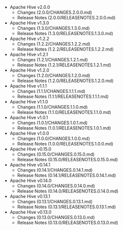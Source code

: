 
<!---
# Licensed to the Apache Software Foundation (ASF) under one
# or more contributor license agreements.  See the NOTICE file
# distributed with this work for additional information
# regarding copyright ownership.  The ASF licenses this file
# to you under the Apache License, Version 2.0 (the
# "License"); you may not use this file except in compliance
# with the License.  You may obtain a copy of the License at
#
#     http://www.apache.org/licenses/LICENSE-2.0
#
# Unless required by applicable law or agreed to in writing, software
# distributed under the License is distributed on an "AS IS" BASIS,
# WITHOUT WARRANTIES OR CONDITIONS OF ANY KIND, either express or implied.
# See the License for the specific language governing permissions and
# limitations under the License.
-->
* Apache Hive v2.0.0
    * Changes (2.0.0/CHANGES.2.0.0.md)
    * Release Notes (2.0.0/RELEASENOTES.2.0.0.md)
* Apache Hive v1.3.0
    * Changes (1.3.0/CHANGES.1.3.0.md)
    * Release Notes (1.3.0/RELEASENOTES.1.3.0.md)
* Apache Hive v1.2.2
    * Changes (1.2.2/CHANGES.1.2.2.md)
    * Release Notes (1.2.2/RELEASENOTES.1.2.2.md)
* Apache Hive v1.2.1
    * Changes (1.2.1/CHANGES.1.2.1.md)
    * Release Notes (1.2.1/RELEASENOTES.1.2.1.md)
* Apache Hive v1.2.0
    * Changes (1.2.0/CHANGES.1.2.0.md)
    * Release Notes (1.2.0/RELEASENOTES.1.2.0.md)
* Apache Hive v1.1.1
    * Changes (1.1.1/CHANGES.1.1.1.md)
    * Release Notes (1.1.1/RELEASENOTES.1.1.1.md)
* Apache Hive v1.1.0
    * Changes (1.1.0/CHANGES.1.1.0.md)
    * Release Notes (1.1.0/RELEASENOTES.1.1.0.md)
* Apache Hive v1.0.1
    * Changes (1.0.1/CHANGES.1.0.1.md)
    * Release Notes (1.0.1/RELEASENOTES.1.0.1.md)
* Apache Hive v1.0.0
    * Changes (1.0.0/CHANGES.1.0.0.md)
    * Release Notes (1.0.0/RELEASENOTES.1.0.0.md)
* Apache Hive v0.15.0
    * Changes (0.15.0/CHANGES.0.15.0.md)
    * Release Notes (0.15.0/RELEASENOTES.0.15.0.md)
* Apache Hive v0.14.1
    * Changes (0.14.1/CHANGES.0.14.1.md)
    * Release Notes (0.14.1/RELEASENOTES.0.14.1.md)
* Apache Hive v0.14.0
    * Changes (0.14.0/CHANGES.0.14.0.md)
    * Release Notes (0.14.0/RELEASENOTES.0.14.0.md)
* Apache Hive v0.13.1
    * Changes (0.13.1/CHANGES.0.13.1.md)
    * Release Notes (0.13.1/RELEASENOTES.0.13.1.md)
* Apache Hive v0.13.0
    * Changes (0.13.0/CHANGES.0.13.0.md)
    * Release Notes (0.13.0/RELEASENOTES.0.13.0.md)
